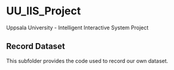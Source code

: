 # UU_IIS_Project
Uppsala University - Intelligent Interactive System Project

## Record Dataset
This subfolder provides the code used to record our own dataset.
